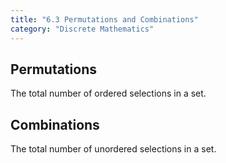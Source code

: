 ```yaml
---
title: "6.3 Permutations and Combinations"
category: "Discrete Mathematics"
---
```


## Permutations
The total number of ordered selections in a set.

## Combinations
The total number of unordered selections in a set.